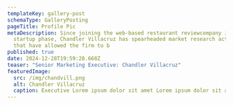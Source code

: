 ```yaml
---
templateKey: gallery-post
schemaType: GalleryPosting
pageTitle: Profile Pic
metaDescription: Since joining the web-based restaurant reviewcompany in its
  startup phase, Chandler Villacruz has spearheaded market research activities
  that have allowed the firm to b
published: true
date: 2024-12-28T19:59:28.668Z
teaser: "Senior Marketing Executive: Chandler Villacruz"
featuredImage:
  src: /img/chandvill.png
  alt: Chandler Villacruz
  caption: Executive Lorem ipsum dolor sit amet Lorem ipsum dolor sit amet
---
```

